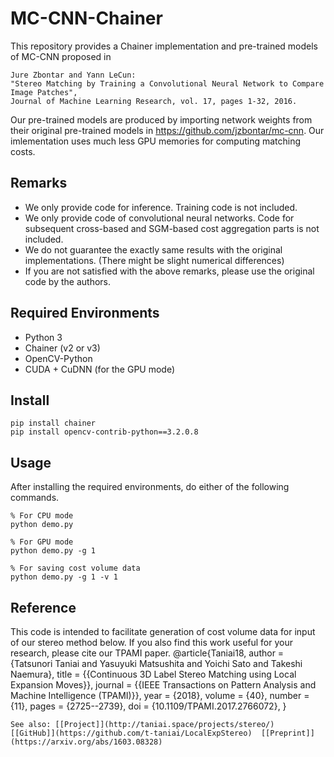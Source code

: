 # MC-CNN-Chainer
This repository provides a Chainer implementation and pre-trained models of MC-CNN proposed in
```
Jure Zbontar and Yann LeCun:
"Stereo Matching by Training a Convolutional Neural Network to Compare Image Patches",
Journal of Machine Learning Research, vol. 17, pages 1-32, 2016.
```
Our pre-trained models are produced by importing network weights from their original pre-trained models in https://github.com/jzbontar/mc-cnn. Our imlementation uses much less GPU memories for computing matching costs.

## Remarks
+ We only provide code for inference. Training code is not included.
+ We only provide code of convolutional neural networks. Code for subsequent cross-based and SGM-based cost aggregation parts is not included.
+ We do not guarantee the exactly same results with the original implementations. (There might be slight numerical differences)
+ If you are not satisfied with the above remarks, please use the original code by the authors.

## Required Environments
+ Python 3
+ Chainer (v2 or v3)
+ OpenCV-Python
+ CUDA + CuDNN (for the GPU mode)

## Install
```
pip install chainer
pip install opencv-contrib-python==3.2.0.8
```

## Usage
After installing the required environments, do either of the following commands.
```
% For CPU mode
python demo.py

% For GPU mode
python demo.py -g 1

% For saving cost volume data
python demo.py -g 1 -v 1
```

## Reference
This code is intended to facilitate generation of cost volume data for input of our stereo method below. 
If you also find this work useful for your research, please cite our TPAMI paper.
@article{Taniai18,
  author    = {Tatsunori Taniai and
               Yasuyuki Matsushita and
               Yoichi Sato and
               Takeshi Naemura},
  title     = {{Continuous 3D Label Stereo Matching using Local Expansion Moves}},
  journal   = {{IEEE Transactions on Pattern Analysis and Machine Intelligence (TPAMI)}},
  year      = {2018},
  volume    = {40},
  number    = {11},
  pages     = {2725--2739},
  doi       = {10.1109/TPAMI.2017.2766072},
}
```
See also: [[Project]](http://taniai.space/projects/stereo/)  [[GitHub]](https://github.com/t-taniai/LocalExpStereo)  [[Preprint]](https://arxiv.org/abs/1603.08328)
